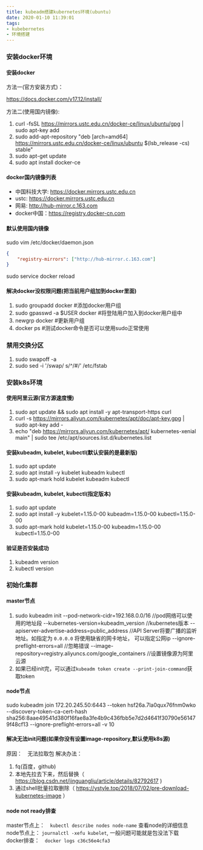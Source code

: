 ```yaml
---
title: kubeadm搭建kubernetes环境(ubuntu)
date: 2020-01-10 11:39:01
tags:
- kubebernetes
- 环境搭建
---
```


### 安装docker环境

#### 安装docker

方法一(官方安装方式)：

https://docs.docker.com/v17.12/install/

方法二(使用国内镜像):
1. curl -fsSL https://mirrors.ustc.edu.cn/docker-ce/linux/ubuntu/gpg | sudo apt-key add 
2. sudo add-apt-repository "deb [arch=amd64] https://mirrors.ustc.edu.cn/docker-ce/linux/ubuntu $(lsb_release -cs) stable"
3. sudo apt-get update
4. sudo apt install docker-ce

#### docker国内镜像列表

- 中国科技大学: https://docker.mirrors.ustc.edu.cn
- ustc: https://docker.mirrors.ustc.edu.cn
- 网易: http://hub-mirror.c.163.com
- docker中国：https://registry.docker-cn.com

#### 默认使用国内镜像

sudo vim /etc/docker/daemon.json
```json
{
    "registry-mirrors": ["http://hub-mirror.c.163.com"]
}
```
sudo service docker reload

#### 解决docker没权限问题(把当前用户组加到docker里面)

1. sudo groupadd docker            #添加docker用户组
2. sudo gpasswd -a $USER docker    #将登陆用户加入到docker用户组中
3. newgrp docker                   #更新用户组
4. docker ps                       #测试docker命令是否可以使用sudo正常使用

### 禁用交换分区

1. sudo swapoff -a
2. sudo sed -i '/swap/ s/^/#/' /etc/fstab

### 安装k8s环境

#### 使用阿里云源(官方源速度慢)
1. sudo apt update && sudo apt install -y apt-transport-https curl
2. curl -s https://mirrors.aliyun.com/kubernetes/apt/doc/apt-key.gpg | sudo apt-key add -
3. echo "deb https://mirrors.aliyun.com/kubernetes/apt/ kubernetes-xenial main" | sudo tee /etc/apt/sources.list.d/kubernetes.list

#### 安装kubeadm, kubelet, kubectl(默认安装的是最新版)
1. sudo apt update
2. sudo apt install -y kubelet kubeadm kubectl
3. sudo apt-mark hold kubelet kubeadm kubectl

#### 安装kubeadm, kubelet, kubectl(指定版本)
1. sudo apt update
2. sudo apt install -y kubelet=1.15.0-00 kubeadm=1.15.0-00 kubectl=1.15.0-00
3. sudo apt-mark hold kubelet=1.15.0-00 kubeadm=1.15.0-00 kubectl=1.15.0-00

#### 验证是否安装成功
1. kubeadm version
2. kubectl version

### 初始化集群

#### master节点
1. sudo kubeadm init 
	--pod-network-cidr=192.168.0.0/16    //pod网络可以使用的地址段
	--kubernetes-version=kubeadm_version  //kubernetes版本
	--apiserver-advertise-address=public_address //API Server将要广播的监听地址。如指定为 `0.0.0.0` 将使用缺省的网卡地址， 可以指定公网ip
	--ignore-preflight-errors=all //忽略错误
	--image-repository=registry.aliyuncs.com/google_containers    //设置镜像源为阿里云源
2. 如果已经init完，可以通过`kubeadm token create --print-join-command`获取token

#### node节点
sudo kubeadm join 172.20.245.50:6443 --token hsf26a.7la0qux76fnm0wko --discovery-token-ca-cert-hash sha256:8aae49541d380f16fae8a3fe4b9c436fbb5e7d2d4641f30790e561479f48cf13 --ignore-preflight-errors=all -v 10

#### 解决无法init问题(如果你没有设置image-repository,默认使用k8s源)
原因：　无法拉取包
解决办法： 
1. fq(百度，github)
2. 本地先拉去下来，然后替换（ https://blog.csdn.net/jinguangliu/article/details/82792617 )
3. 通过shell批量拉取删除（ https://ystyle.top/2018/07/02/pre-download-kubernetes-image ）

#### node not ready排查 
master节点上：　`kubectl describe nodes node-name` 查看node的详细信息
node节点上： `journalctl -xefu kubelet`, 一般问题可能就是包没法下载
docker排查：　`docker logs c36c56e4cfa3`